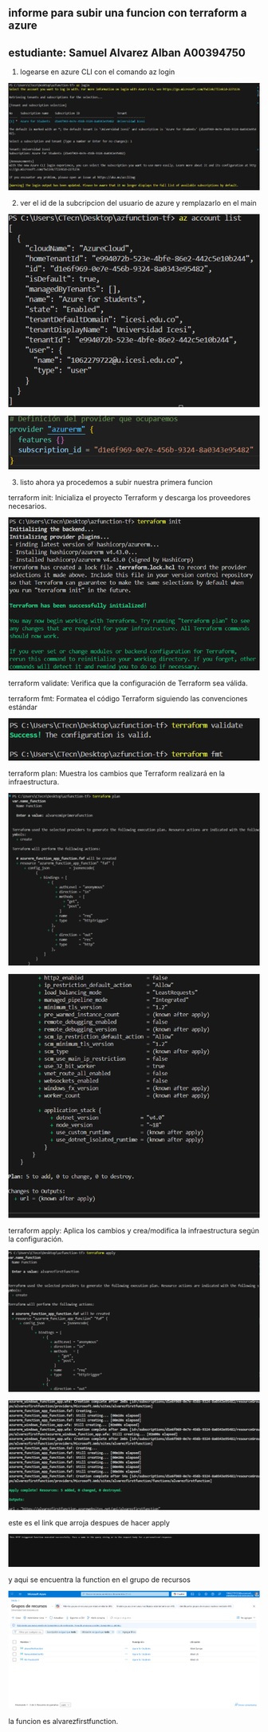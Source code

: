 ## informe para subir una funcion con terraform a azure
## estudiante: Samuel Alvarez Alban A00394750

1) logearse en azure CLI con el comando az login

![alt text](image.png)

2) ver el id de la subcripcion del usuario de azure y remplazarlo en el main

![alt text](image-1.png)

![alt text](image-2.png)

3) listo ahora ya procedemos a subir nuestra primera funcion

terraform init: Inicializa el proyecto Terraform y descarga los proveedores necesarios.

![alt text](image-3.png)

terraform validate: Verifica que la configuración de Terraform sea válida.

terraform fmt: Formatea el código Terraform siguiendo las convenciones estándar

![alt text](image-4.png)

terraform plan: Muestra los cambios que Terraform realizará en la infraestructura.

![alt text](image-5.png)

![alt text](image-6.png)

terraform apply: Aplica los cambios y crea/modifica la infraestructura según la configuración.

![alt text](image-7.png)

![alt text](image-8.png)

este es el link que arroja despues de hacer apply

![alt text](image-9.png)

y aqui se encuentra la function en el grupo de recursos

![alt text](image-10.png)

la funcion es alvarezfirstfunction.
